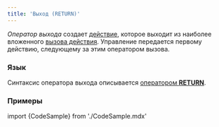 ```yaml
---
title: 'Выход (RETURN)'
---
```


*Оператор выхода* создает [действие](Actions.md), которое выходит из наиболее вложенного [вызова действия](Call_EXEC_.md). Управление передается первому действию, следующему за этим оператором вызова.

### Язык

Синтаксис оператора выхода описывается [оператором **RETURN**](RETURN.md). 

### Примеры


import {CodeSample} from './CodeSample.mdx'

<CodeSample url="https://ru-documentation.lsfusion.org/sample?file=ActionSample&block=return"/>
